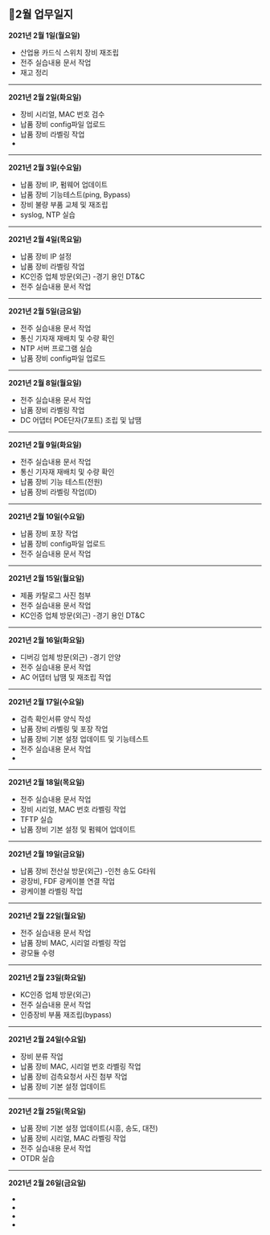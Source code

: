 ## 📅2월 업무일지


**2021년 2월 1일(월요일)**

* 산업용 카드식 스위치 장비 재조립
* 전주 실습내용 문서 작업
* 재고 정리

- - -
**2021년 2월 2일(화요일)**

* 장비 시리얼, MAC 번호 검수
* 납품 장비 config파일 업로드
* 납품 장비 라벨링 작업
* 

- - -
**2021년 2월 3일(수요일)**

* 납품 장비 IP, 펌웨어 업데이트
* 납품 장비 기능테스트(ping, Bypass)
* 장비 불량 부품 교체 및 재조립
* syslog, NTP 실습


- - -
**2021년 2월 4일(목요일)**

* 납품 장비 IP 설정
* 납품 장비 라벨링 작업
* KC인증 업체 방문(외근) -경기 용인 DT&C
* 전주 실습내용 문서 작업


- - -
**2021년 2월 5일(금요일)**

* 전주 실습내용 문서 작업
* 통신 기자재 재배치 및 수량 확인 
* NTP 서버 프로그램 실습
* 납품 장비 config파일 업로드


- - -
**2021년 2월 8일(월요일)**

* 전주 실습내용 문서 작업
* 납품 장비 라벨링 작업
* DC 어댑터 POE단자(7포트) 조립 및 납땜 


- - -
**2021년 2월 9일(화요일)**

* 전주 실습내용 문서 작업
* 통신 기자재 재배치 및 수량 확인 
* 납품 장비 기능 테스트(전원)
* 납품 장비 라벨링 작업(ID)


- - -
**2021년 2월 10일(수요일)**

* 납품 장비 포장 작업 
* 납품 장비 config파일 업로드
* 전주 실습내용 문서 작업


- - -
**2021년 2월 15일(월요일)**

* 제품 카탈로그 사진 첨부
* 전주 실습내용 문서 작업
* KC인증 업체 방문(외근) -경기 용인 DT&C


- - -
**2021년 2월 16일(화요일)**

* 디버깅 업체 방문(외근) -경기 안양
* 전주 실습내용 문서 작업
* AC 어댑터 납땜 및 재조립 작업 


- - -
**2021년 2월 17일(수요일)**

* 검측 확인서류 양식 작성
* 납품 장비 라벨링 및 포장 작업
* 납품 장비 기본 설정 업데이트 및 기능테스트
* 전주 실습내용 문서 작업
* 

- - -
**2021년 2월 18일(목요일)**

* 전주 실습내용 문서 작업
* 장비 시리얼, MAC 번호 라벨링 작업
* TFTP 실습
* 납품 장비 기본 설정 및 펌웨어 업데이트


- - -
**2021년 2월 19일(금요일)**

* 납품 장비 전산실 방문(외근) -인천 송도 G타워
* 광장비, FDF 광케이블 연결 작업
* 광케이블 라벨링 작업


- - -
**2021년 2월 22일(월요일)**

* 전주 실습내용 문서 작업
* 납품 장비 MAC, 시리얼 라벨링 작업
* 광모듈 수령


- - -
**2021년 2월 23일(화요일)**

* KC인증 업체 방문(외근)
* 전주 실습내용 문서 작업
* 인증장비 부품 재조립(bypass)


- - -
**2021년 2월 24일(수요일)**

* 장비 분류 작업
* 납품 장비 MAC, 시리얼 번호 라벨링 작업
* 납품 장비 검측요청서 사진 첨부 작업
* 납품 장비 기본 설정 업데이트


- - -
**2021년 2월 25일(목요일)**

* 납품 장비 기본 설정 업데이트(시흥, 송도, 대전)
* 납품 장비 시리얼, MAC 라벨링 작업
* 전주 실습내용 문서 작업
* OTDR 실습


- - -
**2021년 2월 26일(금요일)**

* 
* 
* 
* 
